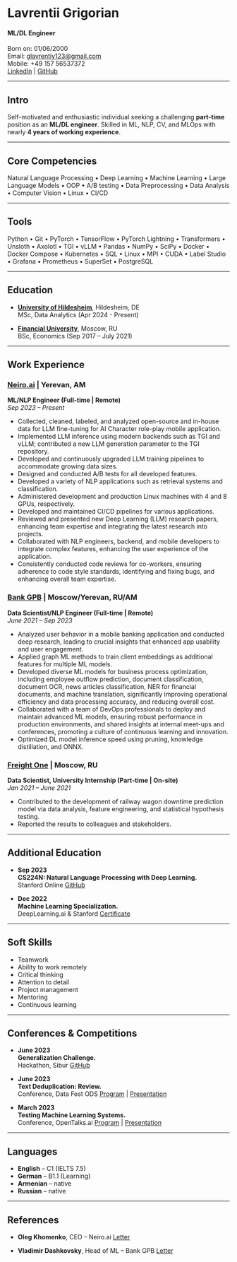 # Lavrentii Grigorian
#### ML/DL Engineer
Born on: 01/06/2000  
Email: [glavrentiy123@gmail.com](mailto:glavrentiy123@gmail.com)  
Mobile: +49 157 56537372  
[LinkedIn](https://www.linkedin.com/in/lawrencegrigoryan/) | [GitHub](https://github.com/LawrenceGrigoryan)

---

## Intro
Self-motivated and enthusiastic individual seeking a challenging **part-time** position as an **ML/DL engineer**. Skilled in ML, NLP, CV, and MLOps with nearly **4 years of working experience**.

---

## Core Competencies
Natural Language Processing   •   Deep Learning   •   Machine Learning   •   Large Language Models   •   OOP   •   A/B testing   •   Data Preprocessing   •   Data Analysis   •   Computer Vision   •   Linux   •   CI/CD

---

## Tools
Python   •   Git   •   PyTorch   •   TensorFlow   •   PyTorch Lightning   •   Transformers   •   Unsloth   •   Axolotl   •   TGI   •   vLLM   •   Pandas   •   NumPy   •   SciPy   •   Docker   •   Docker Compose   •   Kubernetes   •   SQL   •   Linux   •   MPI   •   CUDA   •   Label Studio   •   Grafana   •   Prometheus   •   SuperSet   •   PostgreSQL

---

## Education
- **[University of Hildesheim](https://www.uni-hildesheim.de/)**, Hildesheim, DE  
  MSc, Data Analytics (Apr 2024 - Present)

- **[Financial University](https://en.fa.ru/)**, Moscow, RU  
  BSc, Economics (Sep 2017 – July 2021)

---

## Work Experience
### [Neiro.ai](https://neiro.ai/) | Yerevan, AM  
**ML/NLP Engineer (Full-time | Remote)**  
*Sep 2023 – Present*  
- Collected, cleaned, labeled, and analyzed open-source and in-house data for LLM fine-tuning for AI Character role-play mobile application.
- Implemented LLM inference using modern backends such as TGI and vLLM; contributed a new LLM generation parameter to the TGI repository.
- Developed and continuously upgraded LLM training pipelines to accommodate growing data sizes.
- Designed and conducted A/B tests for all developed features.
- Developed a variety of NLP applications such as retrieval systems and classification.
- Administered development and production Linux machines with 4 and 8 GPUs, respectively.
- Developed and maintained CI/CD pipelines for various applications.
- Reviewed and presented new Deep Learning (LLM) research papers, enhancing team expertise and integrating the latest research into projects.
- Collaborated with NLP engineers, backend, and mobile developers to integrate complex features, enhancing the user experience of the application.
- Consistently conducted code reviews for co-workers, ensuring adherence to code style standards, identifying and fixing bugs, and enhancing overall team expertise.

### [Bank GPB](https://www.gazprombank.ru/en/) | Moscow/Yerevan, RU/AM  
**Data Scientist/NLP Engineer (Full-time | Remote)**  
*June 2021 – Sep 2023*  
- Analyzed user behavior in a mobile banking application and conducted deep research, leading to crucial insights that enhanced app usability and user engagement.
- Applied graph ML methods to train client embeddings as additional features for multiple ML models.
- Developed diverse ML models for business process optimization, including employee outflow prediction, document classification, document OCR, news articles classification, NER for financial documents, and machine translation, significantly improving operational efficiency and data processing accuracy, and reducing overall cost.
- Collaborated with a team of DevOps professionals to deploy and maintain advanced ML models, ensuring robust performance in production environments, and shared insights at internal meet-ups and conferences, promoting a culture of continuous learning and innovation.
- Optimized DL model inference speed using pruning, knowledge distillation, and ONNX.

### [Freight One](https://pgk.ru/en/) | Moscow, RU  
**Data Scientist, University Internship (Part-time | On-site)**  
*Jan 2021 – June 2021*  
- Contributed to the development of railway wagon downtime prediction model via data analysis, feature engineering, and statistical hypothesis testing.
- Reported the results to colleagues and stakeholders.

---

## Additional Education
- **Sep 2023**  
  **CS224N: Natural Language Processing with Deep Learning.**  
  Stanford Online [GitHub](https://github.com/LawrenceGrigoryan/CS224N-solutions)

- **Dec 2022**  
  **Machine Learning Specialization.**  
  DeepLearning.ai & Stanford [Certificate](https://coursera.org/share/18d731a6c827974b3e7cc13abda3f596)

---

## Soft Skills
- Teamwork
- Ability to work remotely
- Critical thinking
- Attention to detail
- Project management
- Mentoring
- Continuous learning

---

## Conferences & Competitions
- **June 2023**  
  **Generalization Challenge.**  
  Hackathon, Sibur [GitHub](https://github.com/LawrenceGrigoryan/tank-wagon-state-sibur)

- **June 2023**  
  **Text Deduplication: Review.**  
  Conference, Data Fest ODS [Program](https://ods.ai/events/datafestonline2023) | [Presentation](https://drive.google.com/file/d/1joiqCScfhsKSz_9yAUNd1cawjqP--TNi/view?usp=sharing)

- **March 2023**  
  **Testing Machine Learning Systems.**  
  Conference, OpenTalks.ai [Program](https://opentalks.ai/en/timetable2023#!/tab/646378733-3) | [Presentation](https://drive.google.com/file/d/1LBtMoCOfYn4KeAAbI0uIpzDVIrC9fdfV/view?usp=sharing)

---

## Languages
- **English** – C1 (IELTS 7.5)
- **German** – B1.1 (Learning)
- **Armenian** – native
- **Russian** – native

---

## References
- **Oleg Khomenko**, CEO – Neiro.ai [Letter](https://drive.google.com/file/d/1Bc0qij_7dEIey2lZY3cH02cB8IWnp-7V/view?usp=sharing)

- **Vladimir Dashkovsky**, Head of ML – Bank GPB [Letter](https://drive.google.com/file/d/12WeBjneJTeeABn6RFKj2KrU2zexKLKbl/view?usp=sharing)